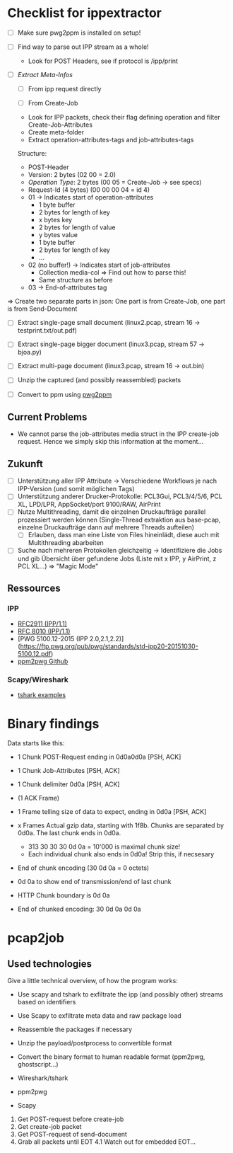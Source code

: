 # Checklist for ippextractor

- [ ] Make sure pwg2ppm is installed on setup!

- [ ] Find way to parse out IPP stream as a whole!
    - Look for POST Headers, see if protocol is /ipp/print

- [ ] *Extract Meta-Infos*
    - [ ] From ipp request directly

    - [ ] From Create-Job

    - Look for IPP packets, check their flag defining operation and filter Create-Job-Attributes
    - Create meta-folder
    - Extract operation-attributes-tags and job-attributes-tags

    Structure:
    - POST-Header
    - Version: 2 bytes (02 00 = 2.0)
    - *Operation Type*: 2 bytes (00 05 = Create-Job -> see specs)
    - Request-Id (4 bytes) (00 00 00 04 = id 4)
    - 01 -> Indicates start of operation-attributes
        - 1 byte buffer
        - 2 bytes for length of key
        - x bytes key
        - 2 bytes for length of value
        - y bytes value
        - 1 byte buffer
        - 2 bytes for length of key
        - ...
    - 02 (no buffer!) -> Indicates start of job-attributes
        - Collection media-col => Find out how to parse this!
        - Same structure as before
    - 03 -> End-of-attributes tag

=> Create two separate parts in json: One part is from Create-Job, one part is from Send-Document

- [ ] Extract single-page small document (linux2.pcap, stream 16 -> testprint.txt/out.pdf)
- [ ] Extract single-page bigger document (linux3.pcap, stream 57 -> bjoa.py)
- [ ] Extract multi-page document (linux3.pcap, stream 16 -> out.bin)
- [ ] Unzip the captured (and possibly reassembled) packets
- [ ] Convert to ppm using [pwg2ppm](https://github.com/attah/ppm2pwg)


## Current Problems

- We cannot parse the job-attributes media struct in the IPP create-job request. Hence we simply skip this information at the moment...


## Zukunft

- [ ] Unterstützung aller IPP Attribute -> Verschiedene Workflows je nach IPP-Version (und somit möglichen Tags)
- [ ] Unterstützung anderer Drucker-Protokolle: PCL3Gui, PCL3/4/5/6, PCL XL, LPD/LPR, AppSocket/port 9100/RAW, AirPrint
- [ ] Nutze Multithreading, damit die einzelnen Druckaufträge parallel prozessiert werden können (Single-Thread extraktion aus base-pcap, einzelne Druckaufträge dann auf mehrere Threads aufteilen)
    - [ ] Erlauben, dass man eine Liste von Files hineinlädt, diese auch mit Multithreading abarbeiten
- [ ] Suche nach mehreren Protokollen gleichzeitig -> Identifiziere die Jobs und gib Übersicht über gefundene Jobs (Liste mit x IPP, y AirPrint, z PCL XL...) => "Magic Mode"

## Ressources

### IPP

- [RFC2911 (IPP/1.1)](https://datatracker.ietf.org/doc/html/rfc2911)
- [RFC 8010 (IPP/1.1)](https://datatracker.ietf.org/doc/html/rfc8011)
- [PWG 5100.12-2015 (IPP 2.0,2.1,2.2)] (https://ftp.pwg.org/pub/pwg/standards/std-ipp20-20151030-5100.12.pdf)
- [ppm2pwg Github](https://github.com/attah/ppm2pwg)

### Scapy/Wireshark

- [tshark examples](https://www.razorcodes.com/2018/02/12/capture_save_and_resend_requests_with_Wireshark.html)


# Binary findings

Data starts like this:
- 1 Chunk POST-Request ending in 0d0a0d0a [PSH, ACK]
- 1 Chunk Job-Attributes [PSH, ACK]
- 1 Chunk delimiter 0d0a [PSH, ACK]
- (1 ACK Frame)
- 1 Frame telling size of data to expect, ending in 0d0a [PSH, ACK]
- x Frames Actual gzip data, starting with 1f8b. Chunks are separated by 0d0a. The last chunk ends in 0d0a.
    - 313 30 30 30 0d 0a = 10'000 is maximal chunk size!
    - Each individual chunk also ends in 0d0a! Strip this, if necsesary
- End of chunk encoding (30 0d 0a = 0 octets)
- 0d 0a to show end of transmission/end of last chunk



- HTTP Chunk boundary is 0d 0a
- End of chunked encoding: 30 0d 0a 0d 0a

# pcap2job

## Used technologies

Give a little technical overview, of how the program works:

- Use scapy and tshark to exfiltrate the ipp (and possibly other) streams based on identifiers
- Use Scapy to exfiltrate meta data and raw package load
- Reassemble the packages if necessary
- Unzip the payload/postprocess to convertible format
- Convert the binary format to human readable format (ppm2pwg, ghostscript...)

- Wireshark/tshark
- ppm2pwg
- Scapy







1. Get POST-request before create-job
2. Get create-job packet
3. Get POST-request of send-document
4. Grab all packets until EOT
    4.1 Watch out for embedded EOT...